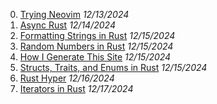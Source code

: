 0. [Trying Neovim](/post/trying-neovim) *12/13/2024*
1. [Async Rust](/post/async-rust) *12/14/2024*
2. [Formatting Strings in Rust](/post/formatting-strings-in-rust) *12/15/2024*
3. [Random Numbers in Rust](/post/random-numbers-in-rust) *12/15/2024*
4. [How I Generate This Site](/post/how-i-generate-this-site) *12/15/2024*
5. [Structs, Traits, and Enums in Rust](/post/structs-traits-and-enums-in-rust) *12/15/2024*
6. [Rust Hyper](/post/rust-hyper) *12/16/2024*
7. [Iterators in Rust](/post/iterators-in-rust) *12/17/2024*
